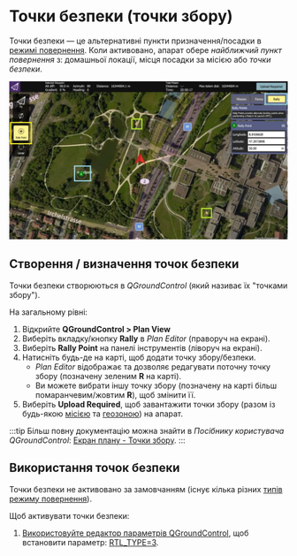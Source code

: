 # Точки безпеки (точки збору)

Точки безпеки — це альтернативні пункти призначення/посадки в [режимі повернення](../flight_modes/return.md). Коли активовано, апарат обере *найближчий пункт повернення* з: домашньої локації, місця посадки за місією або *точки безпеки*.

![Точки безпеки](../../assets/qgc/plan/rally_point/rally_points.jpg)

## Створення / визначення точок безпеки

Точки безпеки створюються в *QGroundControl* (який називає їх "точками збору").

На загальному рівні:
1. Відкрийте **QGroundControl > Plan View**
1. Виберіть вкладку/кнопку **Rally** в *Plan Editor* (праворуч на екрані).
1. Виберіть **Rally Point** на панелі інструментів (ліворуч на екрані).
1. Натисніть будь-де на карті, щоб додати точку збору/безпеки.
   - *Plan Editor* відображає та дозволяє редагувати поточну точку збору (позначену зеленим **R** на карті).
   - Ви можете вибрати іншу точку збору (позначену на карті більш помаранчевим/жовтим **R**), щоб змінити її.
1. Виберіть **Upload Required**, щоб завантажити точки збору (разом із будь-якою [місією](../flying/missions.md) та [геозоною](../flying/geofence.md)) на апарат.

:::tip
Більш повну документацію можна знайти в *Посібнику користувача QGroundControl*: [Екран плану - Точки збору](https://docs.qgroundcontrol.com/master/en/qgc-user-guide/plan_view/plan_rally_points.html).
:::

## Використання точок безпеки

Точки безпеки не активовано за замовчанням (існує кілька різних [типів режиму повернення](../flight_modes/return.md#return_types)).

Щоб активувати точки безпеки:
1. [Використовуйте редактор параметрів QGroundControl](../advanced_config/parameters.md), щоб встановити параметр: [RTL_TYPE=3](../advanced_config/parameter_reference.md#RTL_TYPE).
